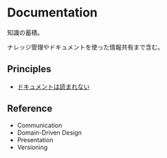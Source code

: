 # Documentation

知識の蓄積。

ナレッジ管理やドキュメントを使った情報共有まで含む。

## Principles

-   [ドキュメントは読まれない](./原則.md#ドキュメントは読まれない)

## Reference

-   Communication
-   Domain-Driven Design
-   Presentation
-   Versioning
